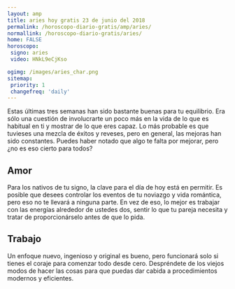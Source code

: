 ```yaml
---
layout: amp
title: aries hoy gratis 23 de junio del 2018 
permalink: /horoscopo-diario-gratis/amp/aries/
normallink: /horoscopo-diario-gratis/aries/
home: FALSE
horoscopo:
 signo: aries
 video: HNkL9eCjKso

ogimg: /images/aries_char.png
sitemap:
 priority: 1
 changefreq: 'daily'
---
```



Estas últimas tres semanas han sido bastante buenas para tu equilibrio. Era sólo una cuestión de involucrarte un poco más en la vida de lo que es habitual en ti y mostrar de lo que eres capaz. Lo más probable es que tuvieses una mezcla de éxitos y reveses, pero en general, las mejoras han sido constantes. Puedes haber notado que algo te falta por mejorar, pero ¿no es eso cierto para todos?

## Amor

Para los nativos de tu signo, la clave para el día de hoy está en permitir. Es posible que desees controlar los eventos de tu noviazgo y vida romántica, pero eso no te llevará a ninguna parte. En vez de eso, lo mejor es trabajar con las energías alrededor de ustedes dos, sentir lo que tu pareja necesita y tratar de proporcionárselo antes de que lo pida.

## Trabajo

Un enfoque nuevo, ingenioso y original es bueno, pero funcionará solo si tienes el coraje para comenzar todo desde cero. Despréndete de los viejos modos de hacer las cosas para que puedas dar cabida a procedimientos modernos y eficientes.